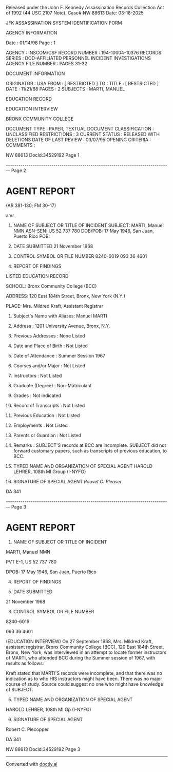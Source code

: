 Released under the John F. Kennedy
Assassination Records Collection Act of
1992 (44 USC 2107 Note). Case#:NW
88613 Date: 03-18-2025

JFK ASSASSINATION SYSTEM
IDENTIFICATION FORM

AGENCY INFORMATION

Date : 01/14/98
Page : 1

AGENCY : INSCOM/CSF
RECORD NUMBER : 194-10004-10376
RECORDS SERIES : DOD-AFFILIATED PERSONNEL INCIDENT INVESTIGATIONS
AGENCY FILE NUMBER : PAGES 31-32

DOCUMENT INFORMATION

ORIGINATOR : USA
FROM : [ RESTRICTED ]
TO :
TITLE : [ RESTRICTED ]
DATE : 11/21/68
PAGES : 2
SUBJECTS : MARTI, MANUEL

EDUCATION RECORD

EDUCATION INTERVIEW

BRONX COMMUNITY COLLEGE

DOCUMENT TYPE : PAPER, TEXTUAL DOCUMENT
CLASSIFICATION : UNCLASSIFIED
RESTRICTIONS : 3
CURRENT STATUS : RELEASED WITH DELETIONS
DATE OF LAST REVIEW : 03/07/95
OPENING CRITERIA :
COMMENTS :

NW 88613 DocId:34529192 Page 1


-------------------------------------------------------------------------------- Page 2

# AGENT REPORT
(AR 381-130; FM 30-17)

amr

1. NAME OF SUBJECT OR TITLE OF INCIDENT
   SUBJECT: MARTI, Manuel NMN
   ASN-SEN: US 52 737 780
   DOB/POB: 17 May 1946, San Juan, Puerto Rico
   POB:

2. DATE SUBMITTED
   21 November 1968

3. CONTROL SYMBOL OR FILE NUMBER
   8240-6019
   093 36 4601

4. REPORT OF FINDINGS

LISTED EDUCATION RECORD

SCHOOL: Bronx Community College (BCC)

ADDRESS: 120 East 184th Street, Bronx, New York (N.Y.)

PLACE: Mrs. Mildred Kraft, Assistant Registrar

1.  Subject's Name with Aliases: Manuel MARTI

2.  Address : 1201 University Avenue, Bronx, N.Y.

3.  Previous Addresses : None Listed

4.  Date and Place of Birth : Not Listed

5.  Date of Attendance : Summer Session 1967

6.  Courses and/or Major : Not Listed

7.  Instructors : Not Listed

8.  Graduate (Degree) : Non-Matriculant

9.  Grades : Not indicated

10. Record of Transcripts : Not Listed

11. Previous Education : Not Listed

12. Employments : Not Listed

13. Parents or Guardian : Not Listed

14. Remarks : SUBJECT'S records at BCC are incomplete. SUBJECT did not forward customary papers, such as transcripts of previous education, to BCC.

5. TYPED NAME AND ORGANIZATION OF SPECIAL AGENT
   HAROLD LEHRER, 108th MI Group (I-NYFO)

6. SIGNATURE OF SPECIAL AGENT
   _Rouvet C. Pleaser_

DA 341


-------------------------------------------------------------------------------- Page 3

# AGENT REPORT

1. NAME OF SUBJECT OR TITLE OF INCIDENT

MARTI, Manuel NMN

PVT E-1, US 52 737 780

DPOB: 17 May 1946, San Juan, Puerto Rico

4. REPORT OF FINDINGS

2. DATE SUBMITTED

21 November 1968

3. CONTROL SYMBOL OR FILE NUMBER

8240-6019

093 36 4601

(EDUCATION INTERVIEW) On 27 September 1968, Mrs. Mildred Kraft, assistant registrar, Bronx Community College (BCC), 120 East 184th Street, Bronx, New York, was interviewed in an attempt to locate former instructors of MARTI, who attended BCC during the Summer session of 1967, with results as follows:

Kraft stated that MARTI'S records were incomplete, and that there was no indication as to who HIS instructors might have been. There was no major course of study. Source could suggest no one who might have knowledge of SUBJECT.



5. TYPED NAME AND ORGANIZATION OF SPECIAL AGENT

HAROLD LEHRER, 108th MI Gp (I-NYFO)

6. SIGNATURE OF SPECIAL AGENT

Robert C. Plecopper

DA 341

NW 88613 Docld:34529192 Page 3


---
Converted with [doctly.ai](https://doctly.ai)